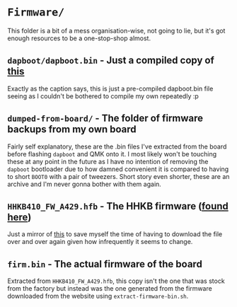 # `Firmware/`

This folder is a bit of a mess organisation-wise, not going to lie, but it's got enough resources to be a one-stop-shop almost. 

## `dapboot/dapboot.bin` - Just a compiled copy of [this](https://github.com/Duncaen/dapboot/tree/hhkb)
Exactly as the caption says, this is just a pre-compiled dapboot.bin file seeing as I couldn't be bothered to compile my own repeatedly :p

## `dumped-from-board/` - The folder of firmware backups from my own board
Fairly self explanatory, these are the .bin files I've extracted from the board before flashing `dapboot` and QMK onto it. I most likely won't be touching these at any point in the future as I have no intention of removing the `dapboot` bootloader due to how damned convenient it is compared to having to short `BOOT0` with a pair of tweezers. Short story even shorter, these are an archive and I'm never gonna bother with them again.

## `HHKB410_FW_A429.hfb` - The HHKB firmware ([found here](https://origin.pfultd.com/downloads/hhkb/HHKB410_FW_A429.hfb))
Just a mirror of [this](https://origin.pfultd.com/downloads/hhkb/HHKB410_FW_A429.hfb) to save myself the time of having to download the file over and over again given how infrequently it seems to change.

## `firm.bin` - The actual firmware of the board
Extracted from `HHKB410_FW_A429.hfb`, this copy isn't the one that was stock from the factory but instead was the one generated from the firmware downloaded from the website using `extract-firmware-bin.sh`.

